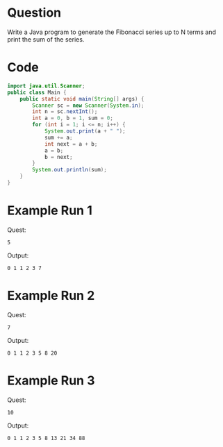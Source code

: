 # Question
Write a Java program to generate the Fibonacci series up to N terms and print the sum of the series.

# Code
```java
import java.util.Scanner;
public class Main {
    public static void main(String[] args) {
        Scanner sc = new Scanner(System.in);
        int n = sc.nextInt();
        int a = 0, b = 1, sum = 0;
        for (int i = 1; i <= n; i++) {
            System.out.print(a + " ");
            sum += a;
            int next = a + b;
            a = b;
            b = next;
        }
        System.out.println(sum);
    }
}
```

# Example Run 1
Quest:
```
5
```
Output:
```
0 1 1 2 3 7
```

# Example Run 2
Quest:
```
7
```
Output:
```
0 1 1 2 3 5 8 20
```

# Example Run 3
Quest:
```
10
```
Output:
```
0 1 1 2 3 5 8 13 21 34 88
```
